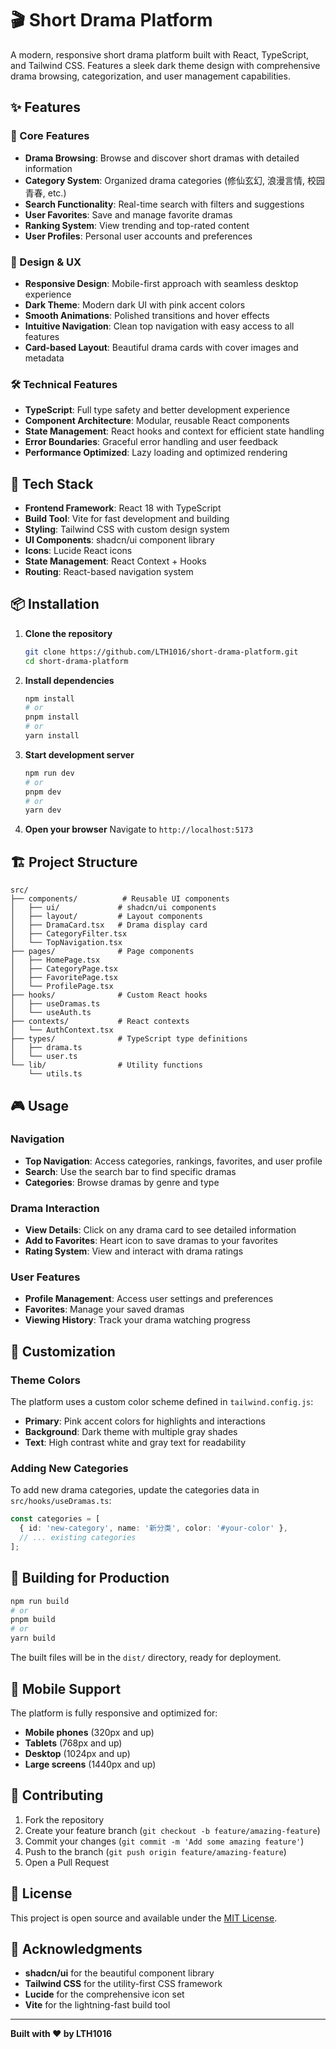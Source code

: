 # 🎬 Short Drama Platform

A modern, responsive short drama platform built with React, TypeScript, and Tailwind CSS. Features a sleek dark theme design with comprehensive drama browsing, categorization, and user management capabilities.

## ✨ Features

### 🎯 Core Features
- **Drama Browsing**: Browse and discover short dramas with detailed information
- **Category System**: Organized drama categories (修仙玄幻, 浪漫言情, 校园青春, etc.)
- **Search Functionality**: Real-time search with filters and suggestions
- **User Favorites**: Save and manage favorite dramas
- **Ranking System**: View trending and top-rated content
- **User Profiles**: Personal user accounts and preferences

### 🎨 Design & UX
- **Responsive Design**: Mobile-first approach with seamless desktop experience
- **Dark Theme**: Modern dark UI with pink accent colors
- **Smooth Animations**: Polished transitions and hover effects
- **Intuitive Navigation**: Clean top navigation with easy access to all features
- **Card-based Layout**: Beautiful drama cards with cover images and metadata

### 🛠️ Technical Features
- **TypeScript**: Full type safety and better development experience
- **Component Architecture**: Modular, reusable React components
- **State Management**: React hooks and context for efficient state handling
- **Error Boundaries**: Graceful error handling and user feedback
- **Performance Optimized**: Lazy loading and optimized rendering

## 🚀 Tech Stack

- **Frontend Framework**: React 18 with TypeScript
- **Build Tool**: Vite for fast development and building
- **Styling**: Tailwind CSS with custom design system
- **UI Components**: shadcn/ui component library
- **Icons**: Lucide React icons
- **State Management**: React Context + Hooks
- **Routing**: React-based navigation system

## 📦 Installation

1. **Clone the repository**
   ```bash
   git clone https://github.com/LTH1016/short-drama-platform.git
   cd short-drama-platform
   ```

2. **Install dependencies**
   ```bash
   npm install
   # or
   pnpm install
   # or
   yarn install
   ```

3. **Start development server**
   ```bash
   npm run dev
   # or
   pnpm dev
   # or
   yarn dev
   ```

4. **Open your browser**
   Navigate to `http://localhost:5173`

## 🏗️ Project Structure

```
src/
├── components/          # Reusable UI components
│   ├── ui/             # shadcn/ui components
│   ├── layout/         # Layout components
│   ├── DramaCard.tsx   # Drama display card
│   ├── CategoryFilter.tsx
│   └── TopNavigation.tsx
├── pages/              # Page components
│   ├── HomePage.tsx
│   ├── CategoryPage.tsx
│   ├── FavoritePage.tsx
│   └── ProfilePage.tsx
├── hooks/              # Custom React hooks
│   ├── useDramas.ts
│   └── useAuth.ts
├── contexts/           # React contexts
│   └── AuthContext.tsx
├── types/              # TypeScript type definitions
│   ├── drama.ts
│   └── user.ts
└── lib/                # Utility functions
    └── utils.ts
```

## 🎮 Usage

### Navigation
- **Top Navigation**: Access categories, rankings, favorites, and user profile
- **Search**: Use the search bar to find specific dramas
- **Categories**: Browse dramas by genre and type

### Drama Interaction
- **View Details**: Click on any drama card to see detailed information
- **Add to Favorites**: Heart icon to save dramas to your favorites
- **Rating System**: View and interact with drama ratings

### User Features
- **Profile Management**: Access user settings and preferences
- **Favorites**: Manage your saved dramas
- **Viewing History**: Track your drama watching progress

## 🎨 Customization

### Theme Colors
The platform uses a custom color scheme defined in `tailwind.config.js`:
- **Primary**: Pink accent colors for highlights and interactions
- **Background**: Dark theme with multiple gray shades
- **Text**: High contrast white and gray text for readability

### Adding New Categories
To add new drama categories, update the categories data in `src/hooks/useDramas.ts`:

```typescript
const categories = [
  { id: 'new-category', name: '新分类', color: '#your-color' },
  // ... existing categories
];
```

## 🚀 Building for Production

```bash
npm run build
# or
pnpm build
# or
yarn build
```

The built files will be in the `dist/` directory, ready for deployment.

## 📱 Mobile Support

The platform is fully responsive and optimized for:
- **Mobile phones** (320px and up)
- **Tablets** (768px and up)
- **Desktop** (1024px and up)
- **Large screens** (1440px and up)

## 🤝 Contributing

1. Fork the repository
2. Create your feature branch (`git checkout -b feature/amazing-feature`)
3. Commit your changes (`git commit -m 'Add some amazing feature'`)
4. Push to the branch (`git push origin feature/amazing-feature`)
5. Open a Pull Request

## 📄 License

This project is open source and available under the [MIT License](LICENSE).

## 🙏 Acknowledgments

- **shadcn/ui** for the beautiful component library
- **Tailwind CSS** for the utility-first CSS framework
- **Lucide** for the comprehensive icon set
- **Vite** for the lightning-fast build tool

---

**Built with ❤️ by LTH1016**
